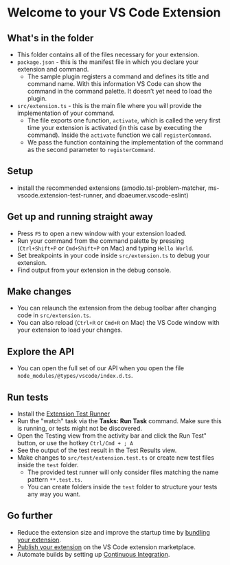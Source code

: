 # Welcome to your VS Code Extension

## What's in the folder

-  This folder contains all of the files necessary for your extension.
-  `package.json` - this is the manifest file in which you declare your extension and command.
   -  The sample plugin registers a command and defines its title and command name. With this information VS Code can show the command in the command palette. It doesn’t yet need to load the plugin.
-  `src/extension.ts` - this is the main file where you will provide the implementation of your command.
   -  The file exports one function, `activate`, which is called the very first time your extension is activated (in this case by executing the command). Inside the `activate` function we call `registerCommand`.
   -  We pass the function containing the implementation of the command as the second parameter to `registerCommand`.

## Setup

-  install the recommended extensions (amodio.tsl-problem-matcher, ms-vscode.extension-test-runner, and dbaeumer.vscode-eslint)

## Get up and running straight away

-  Press `F5` to open a new window with your extension loaded.
-  Run your command from the command palette by pressing (`Ctrl+Shift+P` or `Cmd+Shift+P` on Mac) and typing `Hello World`.
-  Set breakpoints in your code inside `src/extension.ts` to debug your extension.
-  Find output from your extension in the debug console.

## Make changes

-  You can relaunch the extension from the debug toolbar after changing code in `src/extension.ts`.
-  You can also reload (`Ctrl+R` or `Cmd+R` on Mac) the VS Code window with your extension to load your changes.

## Explore the API

-  You can open the full set of our API when you open the file `node_modules/@types/vscode/index.d.ts`.

## Run tests

-  Install the [Extension Test Runner](https://marketplace.visualstudio.com/items?itemName=ms-vscode.extension-test-runner)
-  Run the "watch" task via the **Tasks: Run Task** command. Make sure this is running, or tests might not be discovered.
-  Open the Testing view from the activity bar and click the Run Test" button, or use the hotkey `Ctrl/Cmd + ; A`
-  See the output of the test result in the Test Results view.
-  Make changes to `src/test/extension.test.ts` or create new test files inside the `test` folder.
   -  The provided test runner will only consider files matching the name pattern `**.test.ts`.
   -  You can create folders inside the `test` folder to structure your tests any way you want.

## Go further

-  Reduce the extension size and improve the startup time by [bundling your extension](https://code.visualstudio.com/api/working-with-extensions/bundling-extension).
-  [Publish your extension](https://code.visualstudio.com/api/working-with-extensions/publishing-extension) on the VS Code extension marketplace.
-  Automate builds by setting up [Continuous Integration](https://code.visualstudio.com/api/working-with-extensions/continuous-integration).

